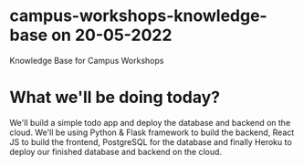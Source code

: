 # campus-workshops-knowledge-base on 20-05-2022

Knowledge Base for Campus Workshops

# What we'll be doing today?

We'll build a simple todo app and deploy the database and backend on the cloud. We'll be using Python & Flask framework to build the backend, React JS to build the frontend, PostgreSQL for the database and finally Heroku to deploy our finished database and backend on the cloud.
